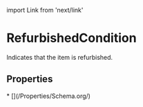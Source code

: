 import Link from 'next/link'

# RefurbishedCondition

Indicates that the item is refurbished.

## Properties

<Grid>
* [](/Properties/Schema.org/)

</Grid>

